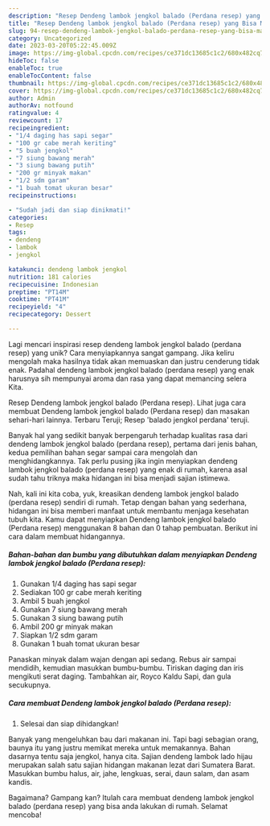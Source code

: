 ```yaml
---
description: "Resep Dendeng lambok jengkol balado (Perdana resep) yang Bisa Manjain Lidah"
title: "Resep Dendeng lambok jengkol balado (Perdana resep) yang Bisa Manjain Lidah"
slug: 94-resep-dendeng-lambok-jengkol-balado-perdana-resep-yang-bisa-manjain-lidah
category: Uncategorized
date: 2023-03-20T05:22:45.009Z
image: https://img-global.cpcdn.com/recipes/ce371dc13685c1c2/680x482cq70/dendeng-lambok-jengkol-balado-perdana-resep-foto-resep-utama.jpg
hideToc: false
enableToc: true
enableTocContent: false
thumbnail: https://img-global.cpcdn.com/recipes/ce371dc13685c1c2/680x482cq70/dendeng-lambok-jengkol-balado-perdana-resep-foto-resep-utama.jpg
cover: https://img-global.cpcdn.com/recipes/ce371dc13685c1c2/680x482cq70/dendeng-lambok-jengkol-balado-perdana-resep-foto-resep-utama.jpg
author: Admin
authorAv: notfound
ratingvalue: 4
reviewcount: 17
recipeingredient:
- "1/4 daging has sapi segar"
- "100 gr cabe merah keriting"
- "5 buah jengkol"
- "7 siung bawang merah"
- "3 siung bawang putih"
- "200 gr minyak makan"
- "1/2 sdm garam"
- "1 buah tomat ukuran besar"
recipeinstructions:

- "Sudah jadi dan siap dinikmati!"
categories:
- Resep
tags:
- dendeng
- lambok
- jengkol

katakunci: dendeng lambok jengkol 
nutrition: 181 calories
recipecuisine: Indonesian
preptime: "PT14M"
cooktime: "PT41M"
recipeyield: "4"
recipecategory: Dessert

---
```





Lagi mencari inspirasi resep dendeng lambok jengkol balado (perdana resep) yang unik? Cara menyiapkannya sangat gampang. Jika keliru mengolah maka hasilnya tidak akan memuaskan dan justru cenderung tidak enak. Padahal dendeng lambok jengkol balado (perdana resep) yang enak harusnya sih mempunyai aroma dan rasa yang dapat memancing selera Kita.





Resep Dendeng lambok jengkol balado (Perdana resep). Lihat juga cara membuat Dendeng lambok jengkol balado (Perdana resep) dan masakan sehari-hari lainnya. Terbaru Teruji; Resep &#39;balado jengkol perdana&#39; teruji.

Banyak hal yang sedikit banyak berpengaruh terhadap kualitas rasa dari dendeng lambok jengkol balado (perdana resep), pertama dari jenis bahan, kedua pemilihan bahan segar sampai cara mengolah dan menghidangkannya. Tak perlu pusing jika ingin menyiapkan dendeng lambok jengkol balado (perdana resep) yang enak di rumah, karena asal sudah tahu triknya maka hidangan ini bisa menjadi sajian istimewa.






Nah, kali ini kita coba, yuk, kreasikan dendeng lambok jengkol balado (perdana resep) sendiri di rumah. Tetap dengan bahan yang sederhana, hidangan ini bisa memberi manfaat untuk membantu menjaga kesehatan tubuh kita. Kamu dapat menyiapkan Dendeng lambok jengkol balado (Perdana resep) menggunakan 8 bahan dan 0 tahap pembuatan. Berikut ini cara dalam membuat hidangannya.

<!--inarticleads1-->

##### Bahan-bahan dan bumbu yang dibutuhkan dalam menyiapkan Dendeng lambok jengkol balado (Perdana resep):

1. Gunakan 1/4 daging has sapi segar
1. Sediakan 100 gr cabe merah keriting
1. Ambil 5 buah jengkol
1. Gunakan 7 siung bawang merah
1. Gunakan 3 siung bawang putih
1. Ambil 200 gr minyak makan
1. Siapkan 1/2 sdm garam
1. Gunakan 1 buah tomat ukuran besar


Panaskan minyak dalam wajan dengan api sedang. Rebus air sampai mendidih, kemudian masukkan bumbu-bumbu. Tiriskan daging dan iris mengikuti serat daging. Tambahkan air, Royco Kaldu Sapi, dan gula secukupnya. 

<!--inarticleads2-->

##### Cara membuat Dendeng lambok jengkol balado (Perdana resep):


1. Selesai dan siap dihidangkan!

Banyak yang mengeluhkan bau dari makanan ini. Tapi bagi sebagian orang, baunya itu yang justru memikat mereka untuk memakannya. Bahan dasarnya tentu saja jengkol, hanya cita. Sajian dendeng lambok lado hijau merupakan salah satu sajian hidangan makanan lezat dari Sumatera Barat. Masukkan bumbu halus, air, jahe, lengkuas, serai, daun salam, dan asam kandis. 

Bagaimana? Gampang kan? Itulah cara membuat dendeng lambok jengkol balado (perdana resep) yang bisa anda lakukan di rumah. Selamat mencoba!
